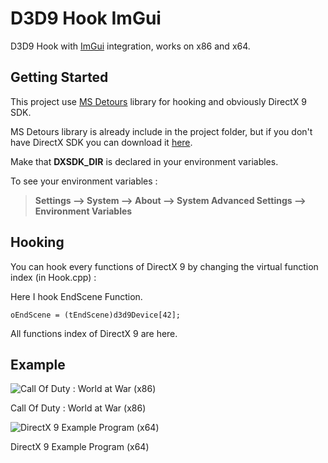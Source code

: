 # D3D9 Hook ImGui
D3D9 Hook with [ImGui](https://github.com/ocornut/imgui) integration, works on x86 and x64.

## Getting Started

This project use [MS Detours](https://github.com/microsoft/Detours) library for hooking and obviously DirectX 9 SDK.

MS Detours library is already include in the project folder, but if you don't have DirectX SDK you can download it [here](https://www.microsoft.com/en-us/download/details.aspx?id=6812).

Make that **DXSDK_DIR** is declared in your environment variables.

To see your environment variables :

> **Settings --> System --> About --> System Advanced Settings --> Environment Variables**

## Hooking

You can hook every functions of DirectX 9 by changing the virtual function index (in Hook.cpp) :

Here I hook EndScene Function.

```
oEndScene = (tEndScene)d3d9Device[42];
```

All functions index of DirectX 9 are here.

## Example

![Call Of Duty : World at War (x86)](https://github.com/adamhlt/D3D9-Hook-ImGui/blob/main/Ressources/Exemple%20x86.PNG)

Call Of Duty : World at War (x86)

![DirectX 9 Example Program (x64)](https://github.com/adamhlt/D3D9-Hook-ImGui/blob/main/Ressources/Exemple%20x64.PNG)

DirectX 9 Example Program (x64)

